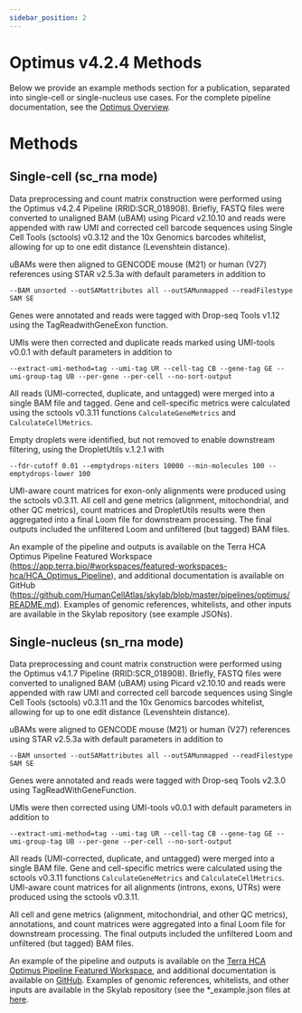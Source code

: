 ```yaml
---
sidebar_position: 2
---
```


# Optimus v4.2.4 Methods

Below we provide an example methods section for a publication, separated into single-cell or single-nucleus use cases. For the complete pipeline documentation, see the [Optimus Overview](./README.md).

# Methods

## Single-cell (sc_rna mode)
Data preprocessing and count matrix construction were performed using the Optimus v4.2.4 Pipeline (RRID:SCR_018908). Briefly, FASTQ files were converted to unaligned BAM (uBAM) using Picard v2.10.10 and reads were appended with raw UMI and corrected cell barcode sequences using Single Cell Tools (sctools) v0.3.12 and the 10x Genomics barcodes whitelist, allowing for up to one edit distance (Levenshtein distance).

uBAMs were then aligned to GENCODE mouse (M21) or human (V27) references using STAR v2.5.3a with default parameters in addition to

```
--BAM unsorted --outSAMattributes all --outSAMunmapped --readFilestype SAM SE
```

Genes were annotated and reads were tagged with Drop-seq Tools v1.12 using the TagReadwithGeneExon function.

UMIs were then corrected and duplicate reads marked using UMI-tools v0.0.1 with default parameters in addition to

```
--extract-umi-method=tag --umi-tag UR --cell-tag CB --gene-tag GE --umi-group-tag UB --per-gene --per-cell --no-sort-output
```

All reads (UMI-corrected, duplicate, and untagged) were merged into a single BAM file and tagged. Gene and cell-specific metrics were calculated using the sctools v0.3.11 functions `CalculateGeneMetrics` and `CalculateCellMetrics`.

Empty droplets were identified, but not removed to enable downstream filtering, using the DropletUtils v.1.2.1 with

```
--fdr-cutoff 0.01 --emptydrops-niters 10000 --min-molecules 100 --emptydrops-lower 100
```

UMI-aware count matrices for exon-only alignments were produced using the sctools v0.3.11.
All cell and gene metrics (alignment, mitochondrial, and other QC metrics), count matrices and DropletUtils results were then aggregated into a final Loom file for downstream processing. The final outputs included the unfiltered Loom and unfiltered (but tagged) BAM files.

An example of the pipeline and outputs is available on the Terra HCA Optimus Pipeline Featured Workspace (https://app.terra.bio/#workspaces/featured-workspaces-hca/HCA_Optimus_Pipeline), and additional documentation is available on GitHub (https://github.com/HumanCellAtlas/skylab/blob/master/pipelines/optimus/README.md). Examples of genomic references, whitelists, and other inputs are available in the Skylab repository (see example JSONs).

## Single-nucleus (sn_rna mode)

Data preprocessing and count matrix construction were performed using the Optimus v4.1.7 Pipeline (RRID:SCR_018908). Briefly, FASTQ files were converted to unaligned BAM (uBAM) using Picard v2.10.10 and reads were appended with raw UMI and corrected cell barcode sequences using Single Cell Tools (sctools) v0.3.11 and the 10x Genomics barcodes whitelist, allowing for up to one edit distance (Levenshtein distance).

uBAMs were aligned to GENCODE mouse (M21) or human (V27) references using STAR v2.5.3a with default parameters in addition to

```
--BAM unsorted --outSAMattributes all --outSAMunmapped --readFilestype SAM SE
```

Genes were annotated and reads were tagged with Drop-seq Tools v2.3.0 using TagReadWithGeneFunction.

UMIs were then corrected using UMI-tools v0.0.1 with default parameters in addition to

```
--extract-umi-method=tag --umi-tag UR --cell-tag CB --gene-tag GE --umi-group-tag UB --per-gene --per-cell --no-sort-output
```

All reads (UMI-corrected, duplicate, and untagged) were merged into a single BAM file. Gene and cell-specific metrics were calculated using the sctools v0.3.11 functions `CalculateGeneMetrics` and `CalculateCellMetrics`. UMI-aware count matrices for all alignments (introns, exons, UTRs) were produced using the sctools v0.3.11.

All cell and gene metrics (alignment, mitochondrial, and other QC metrics), annotations, and count matrices were aggregated into a final Loom file for downstream processing. The final outputs included the unfiltered Loom and unfiltered (but tagged) BAM files.

An example of the pipeline and outputs is available on the [Terra HCA Optimus Pipeline Featured Workspace](https://app.terra.bio/#workspaces/featured-workspaces-hca/HCA_Optimus_Pipeline), and additional documentation is available on [GitHub](https://github.com/HumanCellAtlas/skylab/blob/master/pipelines/optimus/README.md). Examples of genomic references, whitelists, and other inputs are available in the Skylab repository (see the *_example.json files at [here](https://github.com/HumanCellAtlas/skylab/tree/master/pipelines/optimus).
